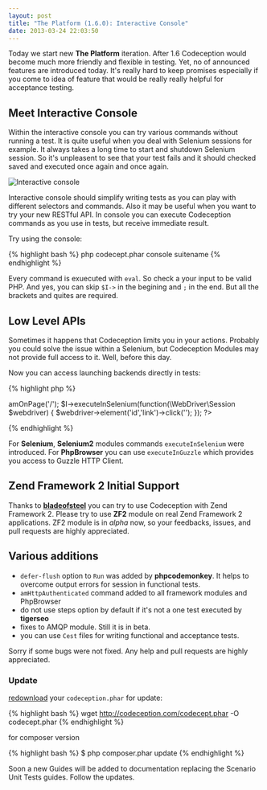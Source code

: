 ```yaml
---
layout: post
title: "The Platform (1.6.0): Interactive Console"
date: 2013-03-24 22:03:50
---
```


Today we start new **The Platform** iteration. After 1.6 Codeception would become much more friendly and flexible in testing. Yet, no of announced features are introduced today. It's really hard to keep promises especially if you come to idea of feature that would be really really helpful for acceptance testing.

## Meet Interactive Console

Within the interactive console you can try various commands without running a test.
It is quite useful when you deal with Selenium sessions for example. It always takes a long time to start and shutdown Selenium session. So it's unpleasent to see that your test fails and it should checked saved and executed once again and once again.

![Interactive console](http://img267.imageshack.us/img267/204/003nk.png)

Interactive console should simplify writing tests as you can play with different selectors and commands.
Also it may be useful when you want to try your new RESTful API. In console you can execute Codeception commands as you use in tests, but receive immediate result.

Try using the console:

{% highlight bash %}
php codecept.phar console suitename
{% endhighlight %}

Every command is exuecuted with `eval`. So check a your input to be valid PHP. And yes, you can skip `$I->` in the begining and `;` in the end. But all the brackets and quites are required.

## Low Level APIs

Sometimes it happens that Codeception limits you in your actions. Probably you could solve the issue within a Selenium, but Codeception Modules may not provide full access to it. Well, before this day.

Now you can access launching backends directly in tests:

{% highlight php %}
<?php
$I->amOnPage('/');
$I->executeInSelenium(function(\WebDriver\Session $webdriver) {
   $webdriver->element('id','link')->click('');
});
?>
{% endhighlight %}

For **Selenium**, **Selenium2** modules commands `executeInSelenium` were introduced. 
For **PhpBrowser** you can use `executeInGuzzle` which provides you access to Guzzle HTTP Client.

## Zend Framework 2 Initial Support

Thanks to [**bladeofsteel**](https://github.com/bladeofsteel) you can try to use Codeception with Zend Framework 2. Please try to use **ZF2** module on real Zend Framework 2 applications. ZF2 module is in *alpha* now, so your feedbacks, issues, and pull requests are highly appreciated. 

## Various additions

* `defer-flush` option to `Run` was added by **phpcodemonkey**. It helps to overcome output errors for session in functional tests.
* `amHttpAuthenticated` command added to all framework modules and PhpBrowser
* do not use steps option by default if it's not a one test executed by **tigerseo**
* fixes to AMQP module. Still it is in beta.
* you can use `Cest` files for writing functional and acceptance tests.

Sorry if some bugs were not fixed. Any help and pull requests are highly appreciated. 

### Update

 [redownload](http://codeception.com/thanks.html) your `codeception.phar` for update:

{% highlight bash %}
wget http://codeception.com/codecept.phar -O codecept.phar
{% endhighlight %}

for composer version

{% highlight bash %}
$ php composer.phar update
{% endhighlight %}

Soon a new Guides will be added to documentation replacing the Scenario Unit Tests guides.
Follow the updates.